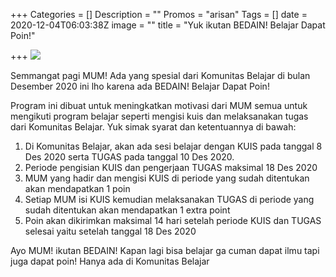 +++
Categories = []
Description = ""
Promos = "arisan"
Tags = []
date = 2020-12-04T06:03:38Z
image = ""
title = "Yuk ikutan BEDAIN! Belajar Dapat Poin!"

+++
![](/images/4-december-2020-komunitas-belajar-640x640.jpg)

Semmangat pagi MUM! Ada yang spesial dari Komunitas Belajar di bulan Desember 2020 ini lho karena ada BEDAIN! Belajar Dapat Poin!

Program ini dibuat untuk meningkatkan motivasi dari MUM semua untuk mengikuti program belajar seperti mengisi kuis dan melaksanakan tugas dari Komunitas Belajar. Yuk simak syarat dan ketentuannya di bawah:

1. Di Komunitas Belajar, akan ada sesi belajar dengan KUIS pada tanggal 8 Des 2020 serta TUGAS pada tanggal 10 Des 2020.
2. Periode pengisian KUIS dan pengerjaan TUGAS maksimal 18 Des 2020
3. MUM yang hadir dan mengisi KUIS di periode yang sudah ditentukan akan mendapatkan 1 poin
4. Setiap MUM isi KUIS kemudian melaksanakan TUGAS di periode yang sudah ditentukan akan mendapatkan 1 extra point
5. Poin akan dikirimkan maksimal 14 hari setelah periode KUIS dan TUGAS selesai yaitu setelah tanggal 18 Des 2020

Ayo MUM! ikutan BEDAIN! Kapan lagi bisa belajar ga cuman dapat ilmu tapi juga dapat poin! Hanya ada di Komunitas Belajar